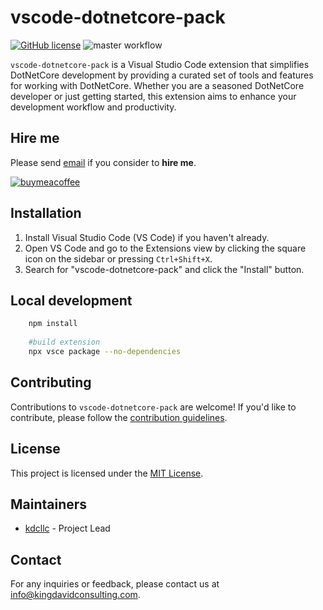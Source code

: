 # vscode-dotnetcore-pack

[![GitHub license](https://img.shields.io/github/license/kdcllc/vscode-dotnetcore-pack)](https://github.com/kdcllc/vscode-dotnetcore-pack/blob/main/LICENSE)
![master workflow](https://github.com/kdcllc/vscode-dotnetcore-pack/actions/workflows/master.yml/badge.svg)

`vscode-dotnetcore-pack` is a Visual Studio Code extension that simplifies DotNetCore development by providing a curated set of tools and features for working with DotNetCore. Whether you are a seasoned DotNetCore developer or just getting started, this extension aims to enhance your development workflow and productivity.

## Hire me

Please send [email](mailto:kingdavidconsulting@gmail.com) if you consider to **hire me**.

[![buymeacoffee](https://www.buymeacoffee.com/assets/img/custom_images/orange_img.png)](https://www.buymeacoffee.com/vyve0og)

## Installation

1. Install Visual Studio Code (VS Code) if you haven't already.
2. Open VS Code and go to the Extensions view by clicking the square icon on the sidebar or pressing `Ctrl+Shift+X`.
3. Search for "vscode-dotnetcore-pack" and click the "Install" button.


## Local development

```bash
    npm install
    
    #build extension
    npx vsce package --no-dependencies
```
## Contributing

Contributions to `vscode-dotnetcore-pack` are welcome! If you'd like to contribute, please follow the [contribution guidelines](./.github/CONTRIBUTING.md).

## License

This project is licensed under the [MIT License](LICENSE).

## Maintainers

- [kdcllc](https://github.com/kdcllc) - Project Lead

## Contact

For any inquiries or feedback, please contact us at [info@kingdavidconsulting.com](mailto:info@kingdavidconsulting.com).

